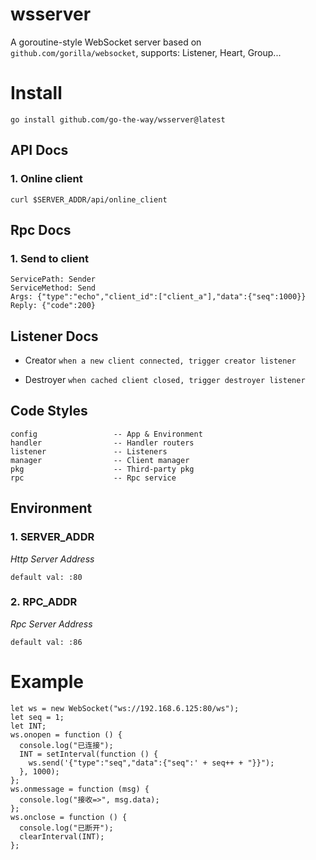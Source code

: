 # wsserver
A goroutine-style WebSocket server based on `github.com/gorilla/websocket`, supports: Listener, Heart, Group...

# Install
```
go install github.com/go-the-way/wsserver@latest
```

## API Docs

### 1. Online client
```
curl $SERVER_ADDR/api/online_client
```

## Rpc Docs

### 1. Send to client
```
ServicePath: Sender
ServiceMethod: Send
Args: {"type":"echo","client_id":["client_a"],"data":{"seq":1000}}
Reply: {"code":200}
```

## Listener Docs

* Creator `when a new client connected, trigger creator listener` 
 
* Destroyer `when cached client closed, trigger destroyer listener`

## Code Styles
```
config                 -- App & Environment
handler                -- Handler routers
listener               -- Listeners
manager                -- Client manager
pkg                    -- Third-party pkg
rpc                    -- Rpc service
```

## Environment

### 1. SERVER_ADDR
*Http Server Address*
```
default val: :80
```

### 2. RPC_ADDR
*Rpc Server Address*
```
default val: :86
```

# Example

```
let ws = new WebSocket("ws://192.168.6.125:80/ws");
let seq = 1;
let INT;
ws.onopen = function () {
  console.log("已连接");
  INT = setInterval(function () {
    ws.send('{"type":"seq","data":{"seq":' + seq++ + "}}");
  }, 1000);
};
ws.onmessage = function (msg) {
  console.log("接收=>", msg.data);
};
ws.onclose = function () {
  console.log("已断开");
  clearInterval(INT);
};
```


